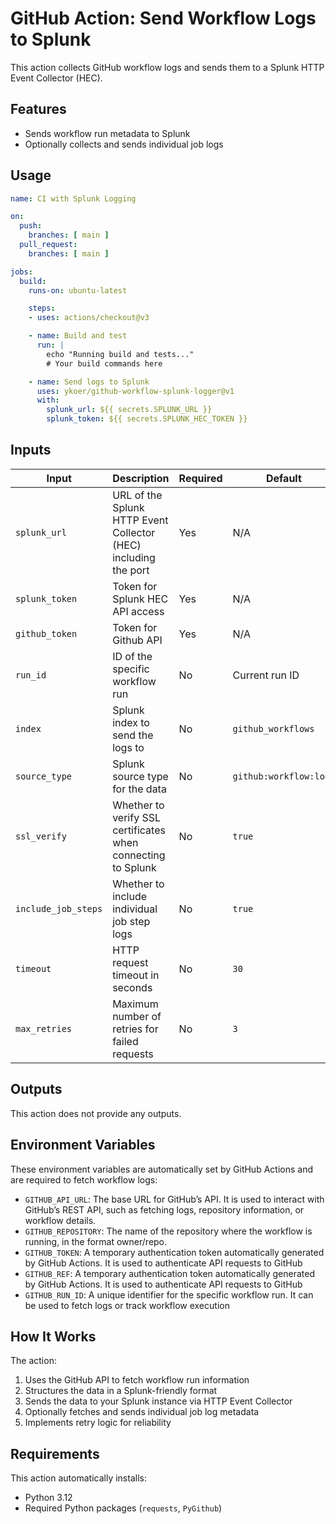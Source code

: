 # GitHub Action: Send Workflow Logs to Splunk
This action collects GitHub workflow logs and sends them to a Splunk HTTP Event Collector (HEC).

## Features

- Sends workflow run metadata to Splunk
- Optionally collects and sends individual job logs

## Usage

```yaml
name: CI with Splunk Logging

on:
  push:
    branches: [ main ]
  pull_request:
    branches: [ main ]

jobs:
  build:
    runs-on: ubuntu-latest

    steps:
    - uses: actions/checkout@v3

    - name: Build and test
      run: |
        echo "Running build and tests..."
        # Your build commands here

    - name: Send logs to Splunk
      uses: ykoer/github-workflow-splunk-logger@v1
      with:
        splunk_url: ${{ secrets.SPLUNK_URL }}
        splunk_token: ${{ secrets.SPLUNK_HEC_TOKEN }}
```

## Inputs

| Input | Description | Required | Default |
|-------|-------------|----------|---------|
| `splunk_url` | URL of the Splunk HTTP Event Collector (HEC) including the port | Yes | N/A |
| `splunk_token` | Token for Splunk HEC API access | Yes | N/A |
| `github_token` | Token for Github API | Yes | N/A |
| `run_id` | ID of the specific workflow run | No | Current run ID |
| `index` | Splunk index to send the logs to | No | `github_workflows` |
| `source_type` | Splunk source type for the data | No | `github:workflow:logs` |
| `ssl_verify` | Whether to verify SSL certificates when connecting to Splunk | No | `true` |
| `include_job_steps` | Whether to include individual job step logs | No | `true` |
| `timeout` | HTTP request timeout in seconds | No | `30` |
| `max_retries` | Maximum number of retries for failed requests | No | `3` |

## Outputs

This action does not provide any outputs.

## Environment Variables

These environment variables are automatically set by GitHub Actions and are required to fetch workflow logs:

- `GITHUB_API_URL`: The base URL for GitHub’s API. It is used to interact with GitHub’s REST API, such as fetching logs, repository information, or workflow details.
- `GITHUB_REPOSITORY`: The name of the repository where the workflow is running, in the format owner/repo.
- `GITHUB_TOKEN`: A temporary authentication token automatically generated by GitHub Actions. It is used to authenticate API requests to GitHub 
- `GITHUB_REF`: A temporary authentication token automatically generated by GitHub Actions. It is used to authenticate API requests to GitHub 
- `GITHUB_RUN_ID`: A unique identifier for the specific workflow run. It can be used to fetch logs or track workflow execution


## How It Works

The action:
1. Uses the GitHub API to fetch workflow run information
2. Structures the data in a Splunk-friendly format
3. Sends the data to your Splunk instance via HTTP Event Collector
4. Optionally fetches and sends individual job log metadata
5. Implements retry logic for reliability

## Requirements

This action automatically installs:
- Python 3.12
- Required Python packages (`requests`, `PyGithub`)
